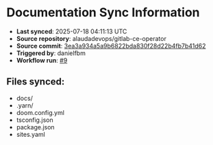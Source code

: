 # Documentation Sync Information

- **Last synced**: 2025-07-18 04:11:13 UTC
- **Source repository**: alaudadevops/gitlab-ce-operator
- **Source commit**: [3ea3a934a5a9b6822bda830f28d22b4fb7b41d62](https://github.com/alaudadevops/gitlab-ce-operator/commit/3ea3a934a5a9b6822bda830f28d22b4fb7b41d62)
- **Triggered by**: danielfbm
- **Workflow run**: [#9](https://github.com/alaudadevops/gitlab-ce-operator/actions/runs/16361967580)

## Files synced:
- docs/
- .yarn/
- doom.config.yml
- tsconfig.json
- package.json
- sites.yaml
